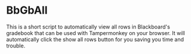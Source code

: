 # BbGbAll
This is a short script to automatically view all rows in Blackboard's gradebook that can be used with Tampermonkey on your browser. It will automatically click the show all rows button for you saving you time and trouble.
